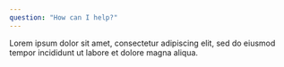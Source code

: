 ```yaml
---
question: "How can I help?"
---
```


Lorem ipsum dolor sit amet, consectetur adipiscing elit, sed do eiusmod tempor incididunt ut labore et dolore magna aliqua.
